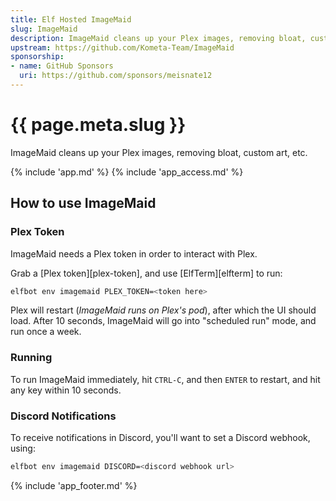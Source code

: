 ```yaml
---
title: Elf Hosted ImageMaid
slug: ImageMaid
description: ImageMaid cleans up your Plex images, removing bloat, custom art, etc.
upstream: https://github.com/Kometa-Team/ImageMaid
sponsorship: 
- name: GitHub Sponsors
  uri: https://github.com/sponsors/meisnate12
---
```


# {{ page.meta.slug }}

ImageMaid cleans up your Plex images, removing bloat, custom art, etc.

{% include 'app.md' %}
{% include 'app_access.md' %}

## How to use ImageMaid

### Plex Token

ImageMaid needs a Plex token in order to interact with Plex.

Grab a [Plex token][plex-token], and use [ElfTerm][elfterm] to run:

```bash
elfbot env imagemaid PLEX_TOKEN=<token here>
```

Plex will restart (*ImageMaid runs on Plex's pod*), after which the UI should load. After 10 seconds, ImageMaid will go into "scheduled run" mode, and run once a week.

### Running 

To run ImageMaid immediately, hit `CTRL-C`, and then `ENTER` to restart, and hit any key within 10 seconds.

### Discord Notifications

To receive notifications in Discord, you'll want to set a Discord webhook, using:

```bash
elfbot env imagemaid DISCORD=<discord webhook url>
```

{% include 'app_footer.md' %}